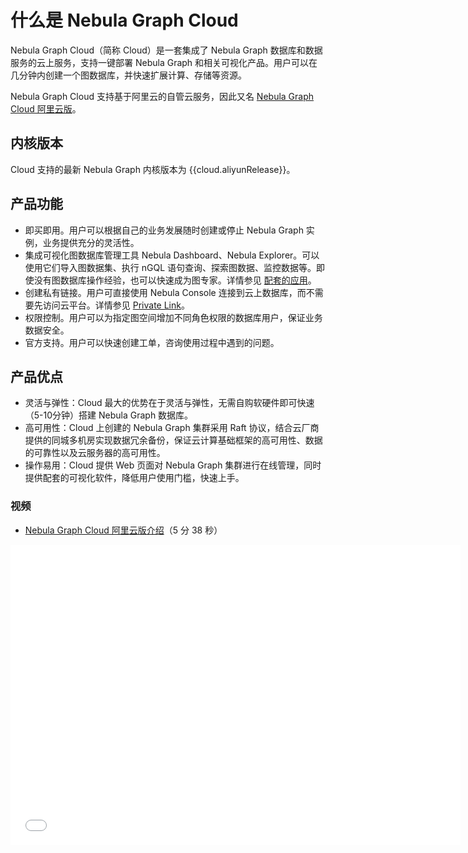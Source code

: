 # 什么是 Nebula Graph Cloud

Nebula Graph Cloud（简称 Cloud）是一套集成了 Nebula Graph 数据库和数据服务的云上服务，支持一键部署 Nebula Graph 和相关可视化产品。用户可以在几分钟内创建一个图数据库，并快速扩展计算、存储等资源。

<!--
Nebula Graph Cloud 支持：

- 基于 Azure 的全托管云服务，即 [Nebula Graph Cloud Azure 版](https://docs.nebula-graph.com.cn/{{cloud.azureRelease}}/nebula-cloud/1.what-is-cloud/) 。
- 基于阿里云的自管云服务，即 [Nebula Graph Cloud 阿里云版](nebula-cloud-on-alibabacloud/1.create-service-instance.md)。
-->

Nebula Graph Cloud 支持基于阿里云的自管云服务，因此又名 [Nebula Graph Cloud 阿里云版](nebula-cloud-on-alibabacloud/1.create-service-instance.md)。

## 内核版本

Cloud 支持的最新 Nebula Graph 内核版本为 {{cloud.aliyunRelease}}。

<!--
Cloud 支持的最新 Nebula Graph 内核版本如下：

| Cloud 版本 | 内核版本 |
|-|-|
| Azure 版 | {{cloud.azureRelease}} |
| 阿里云版 | {{cloud.aliyunRelease}} |
-->

## 产品功能

- 即买即用。用户可以根据自己的业务发展随时创建或停止 Nebula Graph 实例，业务提供充分的灵活性。
- 集成可视化图数据库管理工具 Nebula Dashboard、Nebula Explorer。可以使用它们导入图数据集、执行 nGQL 语句查询、探索图数据、监控数据等。即使没有图数据库操作经验，也可以快速成为图专家。详情参见 [配套的应用](../nebula-cloud/5.solution/5.1.supporting-application.md)。
- 创建私有链接。用户可直接使用 Nebula Console 连接到云上数据库，而不需要先访问云平台。详情参见 [Private Link](../nebula-cloud/5.solution/5.2.connection-configuration-and-use.md)。
- 权限控制。用户可以为指定图空间增加不同角色权限的数据库用户，保证业务数据安全。
- 官方支持。用户可以快速创建工单，咨询使用过程中遇到的问题。

## 产品优点

- 灵活与弹性：Cloud 最大的优势在于灵活与弹性，无需自购软硬件即可快速（5-10分钟）搭建 Nebula Graph 数据库。
- 高可用性：Cloud 上创建的 Nebula Graph 集群采用 Raft 协议，结合云厂商提供的同城多机房实现数据冗余备份，保证云计算基础框架的高可用性、数据的可靠性以及云服务器的高可用性。
- 操作易用：Cloud 提供 Web 页面对 Nebula Graph 集群进行在线管理，同时提供配套的可视化软件，降低用户使用门槛，快速上手。

### 视频

* [Nebula Graph Cloud 阿里云版介绍](https://www.bilibili.com/video/BV1BY411K7QJ)（5 分 38 秒）
<iframe src="//player.bilibili.com/player.html?aid=257475920&bvid=BV1BY411K7QJ&cid=742686309&page=1&high_quality=1" scrolling="no" border="0" frameborder="no" framespacing="0" allowfullscreen="true" width="720px" height="480px"> </iframe>
